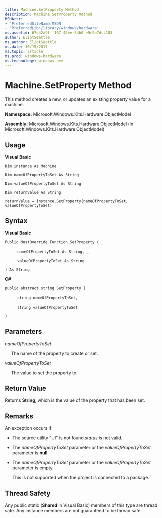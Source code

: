 ```yaml
---
title: Machine.SetProperty Method
description: Machine.SetProperty Method
MSHAttr:
- 'PreferredSiteName:MSDN'
- 'PreferredLib:/library/windows/hardware'
ms.assetid: 67e42a9f-f167-46ee-8db0-e9c9e7dcc183
author: EliotSeattle
ms.author: EliotSeattle
ms.date: 10/15/2017
ms.topic: article
ms.prod: windows-hardware
ms.technology: windows-oem
---
```


# Machine.SetProperty Method


This method creates a new, or updates an existing property value for a machine.

**Namespace:** Microsoft.Windows.Kits.Hardware.ObjectModel

**Assembly:** Microsoft.Windows.Kits.Hardware.ObjectModel (in Microsoft.Windows.Kits.Hardware.ObjectModel)

## <span id="Usage"></span><span id="usage"></span><span id="USAGE"></span>Usage


**Visual Basic**

`Dim instance As Machine`

`Dim nameOfPropertyToSet As String`

`Dim valueOfPropertyToSet As String`

`Dim returnValue As String`

`returnValue = instance.SetProperty(nameOfPropertyToSet, valueOfPropertyToSet)`

## <span id="Syntax"></span><span id="syntax"></span><span id="SYNTAX"></span>Syntax


**Visual Basic**

`Public MustOverride Function SetProperty ( _`

          `nameOfPropertyToSet As String, _`

          `valueOfPropertyToSet As String _`

`) As String`

**C#**

`public abstract string SetProperty (`

          `string nameOfPropertyToSet,`

          `string valueOfPropertyToSet`

`)`

## <span id="Parameters"></span><span id="parameters"></span><span id="PARAMETERS"></span>Parameters


*nameOfPropertyToSet*

     The name of the property to create or set.

*valueOfPropertyToSet*

     The value to set the property to.

## <span id="Return_Value"></span><span id="return_value"></span><span id="RETURN_VALUE"></span>Return Value


Returns **String**, which is the value of the property that has been set.

## <span id="Remarks"></span><span id="remarks"></span><span id="REMARKS"></span>Remarks


An exception occurs if:

-   The source utility "UI" is not found.*status* is not valid.

-   The *nameOfPropertyToSet* parameter or the *valueOfPropertyToSet* parameter is **null**.

-   The *nameOfPropertyToSet* parameter or the *valueOfPropertyToSet* parameter is empty.

    This is not supported when the project is connected to a package.

## <span id="Thread_Safety"></span><span id="thread_safety"></span><span id="THREAD_SAFETY"></span>Thread Safety


Any public static (**Shared** in Visual Basic) members of this type are thread safe. Any instance members are not guaranteed to be thread safe.

 

 






